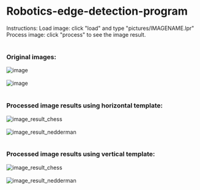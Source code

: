 # Robotics-edge-detection-program

Instructions: 
Load image: click "load" and type "pictures/IMAGENAME.lpr" <br>
Process image: click "process" to see the image result.<br><br>

### Original images: 
![image](https://user-images.githubusercontent.com/70733761/143072418-a8e45476-77fc-4f0c-8005-3c22063ba5fc.png) <br><br>
![image](https://user-images.githubusercontent.com/70733761/143072509-60f24e47-3655-4bd0-a8c0-d451d3bf9c88.png)  <br><br>

### Processed image results using horizontal template: 
![image_result_chess](https://user-images.githubusercontent.com/70733761/143071963-cb7157ee-7d5e-4544-b754-71e183ea5957.JPG)  <br><br>
![image_result_nedderman](https://user-images.githubusercontent.com/70733761/143071986-a97dbb37-a384-41dc-9eb9-0f0b9c251e86.JPG)  <br><br>

### Processed image results using vertical template: 
![image_result_chess](https://user-images.githubusercontent.com/70733761/143073112-253962a9-ad07-4b8d-9a5e-9b2b9462230b.JPG)<br><br>
![image_result_nedderman](https://user-images.githubusercontent.com/70733761/143073134-0d16973c-425a-49c8-8f48-f49b4009e2f2.JPG)<br><br>

